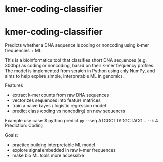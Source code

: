 # kmer-coding-classifier

# kmer-coding-classifier
Predicts whether a DNA sequence is coding or noncoding using k-mer frequencies + ML 

This is a bioinformatics tool that classifies short DNA sequences (e.g. 300bp) as coding or noncoding, based on their k-mer frequency profiles. The model is implemented from scratch in Python using only NumPy, and aims to help explore simple, interpretable ML in genomics.

Features
- extract k-mer counts from raw DNA sequences
- vectorizes sequences into feature matrices
- train a naive bayes / logistic regression model 
- predict class (coding vs noncoding) on new sequences

Example use case: 
$ python predict.py --seq ATGGCTTAGGCTACG... --k 4
Prediction: Coding

Goals: 
- practice building interpretable ML model 
- explore signal embedded in raw k-mer frequences
- make bio ML tools more accessible 
